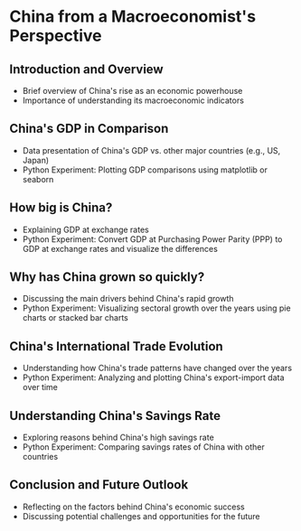 # China from a Macroeconomist's Perspective


## Introduction and Overview
- Brief overview of China's rise as an economic powerhouse
- Importance of understanding its macroeconomic indicators


## China's GDP in Comparison
- Data presentation of China's GDP vs. other major countries (e.g., US, Japan)
- Python Experiment: Plotting GDP comparisons using matplotlib or seaborn


## How big is China?
- Explaining GDP at exchange rates
- Python Experiment: Convert GDP at Purchasing Power Parity (PPP) to GDP at exchange rates and visualize the differences


## Why has China grown so quickly?
- Discussing the main drivers behind China's rapid growth
- Python Experiment: Visualizing sectoral growth over the years using pie charts or stacked bar charts


## China's International Trade Evolution
- Understanding how China's trade patterns have changed over the years
- Python Experiment: Analyzing and plotting China's export-import data over time


## Understanding China's Savings Rate
- Exploring reasons behind China's high savings rate
- Python Experiment: Comparing savings rates of China with other countries


## Conclusion and Future Outlook
- Reflecting on the factors behind China's economic success
- Discussing potential challenges and opportunities for the future

